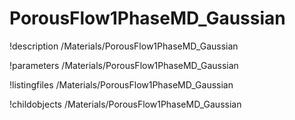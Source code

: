 <!-- MOOSE Documentation Stub: Remove this when content is added. -->

# PorousFlow1PhaseMD_Gaussian
!description /Materials/PorousFlow1PhaseMD_Gaussian

!parameters /Materials/PorousFlow1PhaseMD_Gaussian

!listingfiles /Materials/PorousFlow1PhaseMD_Gaussian

!childobjects /Materials/PorousFlow1PhaseMD_Gaussian
